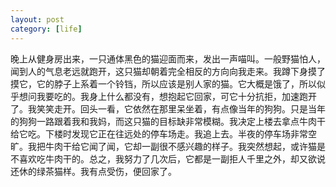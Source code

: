 ```yaml
---
layout: post
category: [life]
---
```


晚上从健身房出来，一只通体黑色的猫迎面而来，发出一声喵叫。一般野猫怕人，闻到人的气息老远就跑开，这只猫却朝着完全相反的方向向我走来。我蹲下身摸了摸它，它的脖子上系着一个铃铛，所以应该是别人家的猫。它大概是饿了，所以似乎想问我要吃的。我身上什么都没有，想抱起它回家，可它十分抗拒，加速跑开了。我笑笑走开。回头一看，它依然在那里呆坐着，有点像当年的狗狗。只是当年的狗狗一路跟着我和我妈，而这只猫的目标缺非常模糊。我决定上楼去拿点牛肉干给它吃。下楼时发现它正在往远处的停车场走。我追上去。半夜的停车场非常空旷。我把牛肉干给它闻了闻，它却一副很不感兴趣的样子。我突然想起，或许猫是不喜欢吃牛肉干的。总之，我努力了几次后，它都是一副拒人千里之外，却又欲说还休的绿茶猫样。我有点受伤，便回家了。
